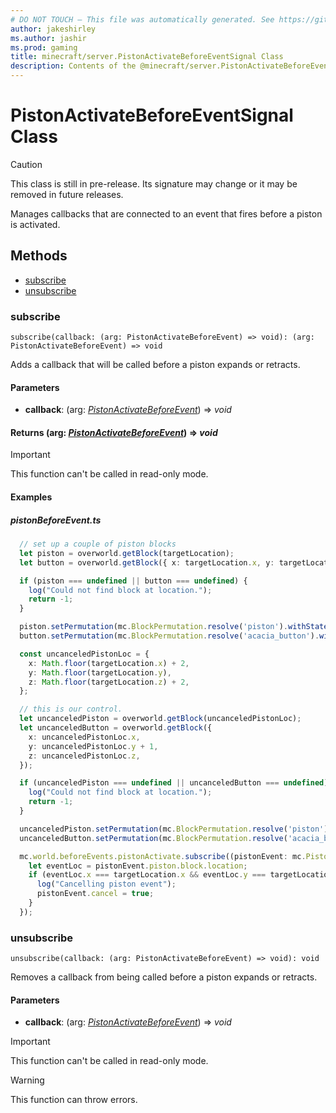 ```yaml
---
# DO NOT TOUCH — This file was automatically generated. See https://github.com/mojang/minecraftapidocsgenerator to modify descriptions, examples, etc.
author: jakeshirley
ms.author: jashir
ms.prod: gaming
title: minecraft/server.PistonActivateBeforeEventSignal Class
description: Contents of the @minecraft/server.PistonActivateBeforeEventSignal class.
---
```

# PistonActivateBeforeEventSignal Class

> [!CAUTION]
> This class is still in pre-release.  Its signature may change or it may be removed in future releases.

Manages callbacks that are connected to an event that fires before a piston is activated.

## Methods
- [subscribe](#subscribe)
- [unsubscribe](#unsubscribe)

### **subscribe**
`
subscribe(callback: (arg: PistonActivateBeforeEvent) => void): (arg: PistonActivateBeforeEvent) => void
`

Adds a callback that will be called before a piston expands or retracts.

#### **Parameters**
- **callback**: (arg: [*PistonActivateBeforeEvent*](PistonActivateBeforeEvent.md)) => *void*

#### **Returns** (arg: [*PistonActivateBeforeEvent*](PistonActivateBeforeEvent.md)) => *void*

> [!IMPORTANT]
> This function can't be called in read-only mode.

#### Examples
##### ***pistonBeforeEvent.ts***
```typescript
  // set up a couple of piston blocks
  let piston = overworld.getBlock(targetLocation);
  let button = overworld.getBlock({ x: targetLocation.x, y: targetLocation.y + 1, z: targetLocation.z });

  if (piston === undefined || button === undefined) {
    log("Could not find block at location.");
    return -1;
  }

  piston.setPermutation(mc.BlockPermutation.resolve('piston').withState('facing_direction', 3));
  button.setPermutation(mc.BlockPermutation.resolve('acacia_button').withState('facing_direction', 1));

  const uncanceledPistonLoc = {
    x: Math.floor(targetLocation.x) + 2,
    y: Math.floor(targetLocation.y),
    z: Math.floor(targetLocation.z) + 2,
  };

  // this is our control.
  let uncanceledPiston = overworld.getBlock(uncanceledPistonLoc);
  let uncanceledButton = overworld.getBlock({
    x: uncanceledPistonLoc.x,
    y: uncanceledPistonLoc.y + 1,
    z: uncanceledPistonLoc.z,
  });

  if (uncanceledPiston === undefined || uncanceledButton === undefined) {
    log("Could not find block at location.");
    return -1;
  }

  uncanceledPiston.setPermutation(mc.BlockPermutation.resolve('piston').withState('facing_direction', 3));
  uncanceledButton.setPermutation(mc.BlockPermutation.resolve('acacia_button').withState('facing_direction', 1));

  mc.world.beforeEvents.pistonActivate.subscribe((pistonEvent: mc.PistonActivateBeforeEvent) => {
    let eventLoc = pistonEvent.piston.block.location;
    if (eventLoc.x === targetLocation.x && eventLoc.y === targetLocation.y && eventLoc.z === targetLocation.z) {
      log("Cancelling piston event");
      pistonEvent.cancel = true;
    }
  });
```

### **unsubscribe**
`
unsubscribe(callback: (arg: PistonActivateBeforeEvent) => void): void
`

Removes a callback from being called before a piston expands or retracts.

#### **Parameters**
- **callback**: (arg: [*PistonActivateBeforeEvent*](PistonActivateBeforeEvent.md)) => *void*

> [!IMPORTANT]
> This function can't be called in read-only mode.

> [!WARNING]
> This function can throw errors.
